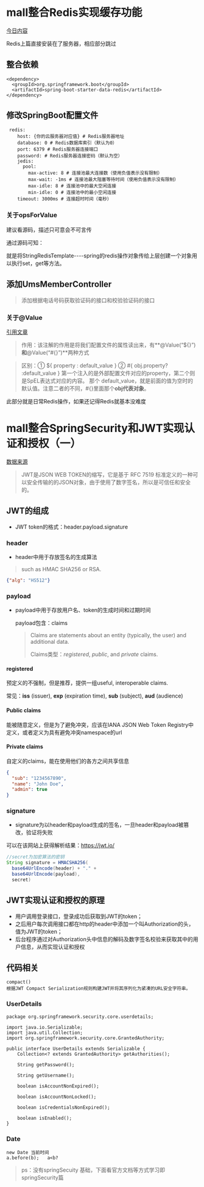 # mall整合Redis实现缓存功能

[今日内容](https://www.macrozheng.com/mall/architect/mall_arch_03.html#redis%E7%9A%84%E5%AE%89%E8%A3%85%E5%92%8C%E5%90%AF%E5%8A%A8)

Redis上篇直接安装在了服务器，相应部分跳过

## 整合依赖

```
<dependency>
  <groupId>org.springframework.boot</groupId>
  <artifactId>spring-boot-starter-data-redis</artifactId>
</dependency>
```



##  修改SpringBoot配置文件

```
 redis:
    host: {你的云服务器对应值} # Redis服务器地址
    database: 0 # Redis数据库索引（默认为0）
    port: 6379 # Redis服务器连接端口
    password: # Redis服务器连接密码（默认为空）
    jedis:
      pool:
        max-active: 8 # 连接池最大连接数（使用负值表示没有限制）
        max-wait: -1ms # 连接池最大阻塞等待时间（使用负值表示没有限制）
        max-idle: 8 # 连接池中的最大空闲连接
        min-idle: 0 # 连接池中的最小空闲连接
    timeout: 3000ms # 连接超时时间（毫秒）
```

### 关于opsForValue

建议看源码，描述只可意会不可言传

通过源码可知：

就是将StringRedisTemplate----spring的redis操作对象传给上层创建一个对象用以执行set，get等方法。

## 添加UmsMemberController

> 添加根据电话号码获取验证码的接口和校验验证码的接口

### 关于@Value

[引用文章](https://blog.csdn.net/woheniccc/article/details/79804600)

> 作用：该注解的作用是将我们配置文件的属性读出来，有**@Value(“${}”)**和**@Value(“#{}”)**两种方式

> 区别：① ${ property : default_value }
> ② #{ obj.property? :default_value }
> 第一个注入的是外部配置文件对应的property，第二个则是SpEL表达式对应的内容。 那个
> default_value，就是前面的值为空时的默认值。注意二者的不同，#{}里面那个**obj代表对象**。

此部分就是日常Redis操作，如果还记得Redis就基本没难度

# mall整合SpringSecurity和JWT实现认证和授权（一）

[数据来源](https://jwt.io/introduction)

 > JWT是JSON WEB TOKEN的缩写，它是基于 RFC 7519 标准定义的一种可以安全传输的的JSON对象，由于使用了数字签名，所以是可信任和安全的。

## JWT的组成

- JWT token的格式：header.payload.signature
### header
- header中用于存放签名的生成算法

>  such as HMAC SHA256 or RSA.

```json
{"alg": "HS512"}
```
### payload
- payload中用于存放用户名、token的生成时间和过期时间

  payload包含：claims

  > Claims are statements about an entity (typically, the user) and additional data. 
  >
  > Claims类型：*registered*, *public*, and *private* claims.

#### registered

预定义的不强制，但是推荐，提供一组useful, interoperable claims.

常见：**iss** (issuer), **exp** (expiration time), **sub** (subject), **aud** (audience)

#### Public claims
能被随意定义，但是为了避免冲突，应该在IANA JSON Web Token Registry中定义，或者定义为具有避免冲突namespace的url

#### Private claims
自定义的claims，能在使用他们的各方之间共享信息
```json
{
  "sub": "1234567890",
  "name": "John Doe",
  "admin": true
}
```
### signature

- signature为以header和payload生成的签名，一旦header和payload被篡改，验证将失败

可以在该网站上获得解析结果：https://jwt.io/

```java
//secret为加密算法的密钥
String signature = HMACSHA256(
  base64UrlEncode(header) + "." +
  base64UrlEncode(payload),
  secret)
```

## JWT实现认证和授权的原理

- 用户调用登录接口，登录成功后获取到JWT的token；
- 之后用户每次调用接口都在http的header中添加一个叫Authorization的头，值为JWT的token；
- 后台程序通过对Authorization头中信息的解码及数字签名校验来获取其中的用户信息，从而实现认证和授权

##  代码相关

```
compact()
根据JWT Compact Serialization规则构建JWT并将其序列化为紧凑的URL安全字符串。
```



### UserDetails

```
package org.springframework.security.core.userdetails;

import java.io.Serializable;
import java.util.Collection;
import org.springframework.security.core.GrantedAuthority;

public interface UserDetails extends Serializable {
    Collection<? extends GrantedAuthority> getAuthorities();

    String getPassword();

    String getUsername();

    boolean isAccountNonExpired();

    boolean isAccountNonLocked();

    boolean isCredentialsNonExpired();

    boolean isEnabled();
}

```

### Date

```
new Date 当前时间
a.before(b);   a<b?
```

> ps：没有springSecuity 基础，下面看官方文档等方式学习即springSecurity篇
